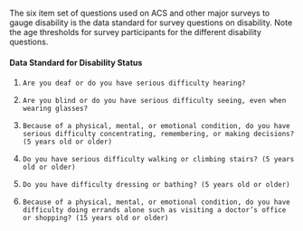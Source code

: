 The six item set of questions used on ACS and other major surveys to gauge disability is the data standard for survey questions on disability. Note the age thresholds for survey participants for the different disability questions.

#### Data Standard for Disability Status

1.     Are you deaf or do you have serious difficulty hearing?
2.     Are you blind or do you have serious difficulty seeing, even when wearing glasses?
3.     Because of a physical, mental, or emotional condition, do you have serious difficulty concentrating, remembering, or making decisions? (5 years old or older)
4.     Do you have serious difficulty walking or climbing stairs? (5 years old or older)
5.     Do you have difficulty dressing or bathing? (5 years old or older)
6.     Because of a physical, mental, or emotional condition, do you have difficulty doing errands alone such as visiting a doctor’s office or shopping? (15 years old or older)